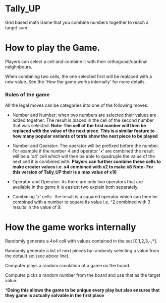 # Tally_UP
Grid based math Game that you combine numbers together to reach a target sum.


# How to play the Game.
Players can select a cell and combine it with their orthogonal/cardinal neighnbours.

When combining two cells, the one selected first will be replaced with a new value. See the 'How the game works internally' for  more details.


### Rules of the game

All the legal moves can be categories into one of the following moves:

- Number and Number: when two numbers are selected their values are added together. The result is placed in the cell of the second number that was selected.
**Note: The cell of the first number will then be replaced with the value of the next piece. This is a similar feature to how many popular variants of tetris show the next piece to be played**

- Number and Operator: The operator will be prefixed before the number. For example if the number 4 and operator 'x' are combined the result will be a 'x4' cell which will then be able to quadruple the value of the next cell it is combined with.
**Players can further combine these cells to make creater values i.e. x4 combined with x2 to make x8**
**Note- For this version of Tally_UP their is a max value of x16**

- Operator and Operator: As there are only two operators that are available in the game it is easiest two explain both separately.
+ Combining 'x' cells- the result is a squared operator which can then be combined with a number to square its value i.e. ^2 combined with 3 results in the value of 9.

# How the game works internally

Randomly generate a 4x4 cell with values contained in the set [0,1,2,3,-,*].

Randomly generate a list of next pieces by randomly selecting a value from the default set (see above line).

Computer plays a random simulation of a game on the board.

Computer picks a random number from the board and use that as the target value.

***Doing this allows the game to be unique every play but also ensures that they game is actually solvable in the first place**
